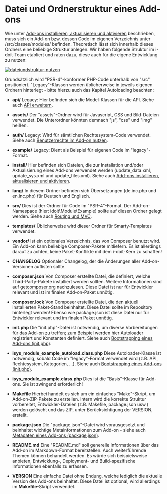 # Datei und Ordnerstruktur eines Add-ons

Wie unter [Add-ons installieren, aktualisieren und aktivieren](add-ons-installieren-aktualisieren-und-entwickeln.md) beschrieben, muss sich ein Add-on bzw. dessen Code im eigenen Verzeichnis unter <i-doit>/src/classes/modules/<identifier> befinden. Theoretisch lässt sich innerhalb dieses Ordners eine beliebige Struktur anlegen. Wir haben folgende Struktur im i-doit-Team etabliert und raten dazu, diese auch für die eigene Entwicklung zu nutzen:

[![dateiundstruktur-nutzen](../../assets/images/de/software-entwicklung/add-ons-entwickeln/datei-und-ordnerstruktur/1-ia.png)](../../assets/images/de/software-entwicklung/add-ons-entwickeln/datei-und-ordnerstruktur/1-ia.png)

Grundsätzlich wird "PSR-4"-konformer PHP-Code unterhalb von "src" positioniert. "Legacy"-Klassen werden üblicherweise in jeweils eigenen Ordnern hinterlegt - bitte hierzu auch das Kapitel Autoloading beachten:

*   **api/**
    Legacy: Hier befinden sich die Model-Klassen für die API. Siehe auch [API erweitern](api-erweitern.md).

*   **assets/**
    Der "assets"-Ordner wird für Javascript, CSS und Bild-Dateien verwendet. Die Unterordner könnten demnach "js", "css" und "img" heißen.

*   **auth/**
    Legacy: Wird für sämtlichen Rechtesystem-Code verwendet. Siehe auch [Benutzerrechte im Add-on nutzen](benutzerrechte-im-add-on-nutzen.md).

*   **example/**
    Legacy: Dient als Beispiel für eigenen Code im "legacy"-Format.

*   **install/**
    Hier befinden sich Dateien, die zur Installation und/oder Aktualisierung eines Add-ons verwendet werden (update_data.xml, update_sys.xml und update_files.xml). Siehe auch [Add-ons installieren, aktualisieren und aktivieren](add-ons-installieren-aktualisieren-und-entwickeln.md).

*   **lang/**
    In diesem Ordner befinden sich Übersetzungen (de.inc.php und en.inc.php) für Deutsch und Englisch.

*   **src/**
    Dies ist der Ordner für Code im "PSR-4"-Format. Der Add-on-Namespace (hier: idoit\Module\Example) sollte auf diesen Ordner gelegt werden. Siehe auch [Routing und MVC](routing-und-mvc.md).

*   **templates/**
    Üblicherweise wird dieser Ordner für Smarty-Templates verwendet.

*   **vendor/**
    Ist ein optionales Verzeichnis, das von Composer benutzt wird. Ein Add-on kann beliebige Composer-Pakete mitliefern. Es ist allerdings darauf zu achten, keine Paket-Konflikte mit dem i-doit-Kern zu schaffen!

*   **CHANGELOG**
    Optionaler Changelog, der die Änderungen aller Add-on-Versionen auflisten sollte.

*   **composer.json**
    Von Composer erstellte Datei, die definiert, welche Third-Party-Pakete installiert werden sollten. Weitere Informationen sind auf [getcomposer.org](https://getcomposer.org/) nachzulesen. Diese Datei ist nur für Entwickler relevant und ist im finalen Add-on-Paket unnötig.

*   **composer.lock**
    Von Composer erstellte Datei, die den aktuell installierten Paket-Stand beinhaltet. Diese Datei sollte im Repository hinterlegt werden! Ebenso wie package.json ist diese Datei nur für Entwickler relevant und im finalen Paket unnötig.

*   **init.php**
    Die "init.php"-Datei ist notwendig, um diverse Vorbereitungen für das Add-on zu treffen; zum Beispiel werden hier Autoloader registriert und Konstanten definiert. Siehe auch [Bootstrapping eines Add-ons (init.php)](boostraping-eines-add-ons.md).

*   **isys_module_example_autoload.class.php**
    Diese Autoloader-Klasse ist notwendig, sobald Code im "legacy"-Format verwendet wird (z.B. API, Rechtesystem, Kategorien, ...). Siehe auch [Bootstrapping eines Add-ons (init.php)](boostraping-eines-add-ons.md).

*   **isys_module_example.class.php**
    Dies ist die "Basis"-Klasse für Add-ons. Sie ist zwingend erforderlich!

*   **Makefile**
    Hierbei handelt es sich um ein einfaches "Make"-Skript, um Add-on-ZIP-Pakete zu erstellen.
    Intern wird die korrekte Struktur vorbereitet, Entwickler-Dateien (z.B. Makefile, package.json usw.) werden gelöscht und das ZIP, unter Berücksichtigung der VERSION, erstellt.

*   **package.json**
    Die "package.json"-Datei wird vorausgesetzt und beinhaltet wichtige Metainformationen zum Add-on - siehe auch [Metadaten eines Add-ons (package.json)](metadaten-eines-add-ons.md).

*   **README.md**
    Eine "README.md" soll generelle Informationen über das Add-on im Markdown-Format bereitstellen. Auch weiterführende Themen können behandelt werden. Es würde sich beispielsweise anbieten, Entwicklung-, Deployment- und Build-spezifische Informationen ebenfalls zu erfassen.

*   **VERSION**
    Eine einfache Datei ohne Endung, welche lediglich die aktuelle Version des Add-ons beinhaltet. Diese Datei ist optional, wird allerdings im **Makefile**\-Skript verwendet.
